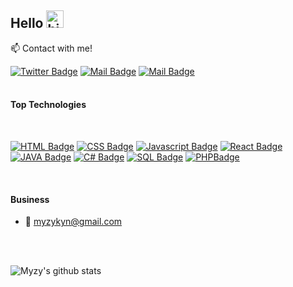 ## Hello <img src="https://user-images.githubusercontent.com/1303154/88677602-1635ba80-d120-11ea-84d8-d263ba5fc3c0.gif" width="28px" height="28px" alt="hi">

:mailbox: Contact with me!

[![Twitter Badge](https://img.shields.io/badge/-@MYZYKYN-2b2b2?style=flat&labelColor=2b2b2b&logo=x&logoColor=white)]([https://x.com/myzykyn](https://x.com/myzykyn)) [![Mail Badge](https://img.shields.io/badge/-@MYZY_KYN_-ae34e0?style=flat&labelColor=ae34e0&logo=instagram&logoColor=white)](https://www.instagram.com/myzy_kyn/) [![Mail Badge](https://img.shields.io/badge/-Myzy-c0392b?style=flat&labelColor=c0392b&logo=gmail&logoColor=white)](mailto:myzykyn@gmail.com)
<br /><br />
#### Top Technologies
<br />
<!-- TODO: Make technologies links takes you to repositories -->

[![HTML Badge](https://img.shields.io/badge/-HTML-EA5034?style=for-the-badge&labelColor=black&logo=HTML5&logoColor=EA5034)](#)
[![CSS Badge](https://img.shields.io/badge/-CSS-1EA8F1?style=for-the-badge&labelColor=black&logo=CSS3&logoColor=1EA8F1)](#) 
[![Javascript Badge](https://img.shields.io/badge/-Javascript-F0DB4F?style=for-the-badge&labelColor=black&logo=javascript&logoColor=F0DB4F)](#)
[![React Badge](https://img.shields.io/badge/-React-61DBFB?style=for-the-badge&labelColor=black&logo=react&logoColor=61DBFB)](#) 
[![JAVA Badge](https://img.shields.io/badge/-JAVA-1D53EE?style=for-the-badge&labelColor=black&logo=CoffeeScript&logoColor=1D53EE)](#) 
[![C# Badge](https://img.shields.io/badge/-C_Sharp-3C873A?style=for-the-badge&labelColor=black&logo=C%20Sharp&logoColor=3C873A)](#) 
[![SQL Badge](https://img.shields.io/badge/-SQL-e535ab?style=for-the-badge&labelColor=black&logo=SQLite&logoColor=e535ab)](#)
[![PHPBadge](https://img.shields.io/badge/-PHP-1DE7EE?style=for-the-badge&labelColor=black&logo=PHP&logoColor=1DE7EE)](#)


<br />

#### Business
- 📧 myzykyn@gmail.com

<br /><br />

![Myzy's github stats](https://github-readme-stats.vercel.app/api?username=myzykyn&count_private=true&theme=tokyonight&hide=contribs,prs)

</details>
